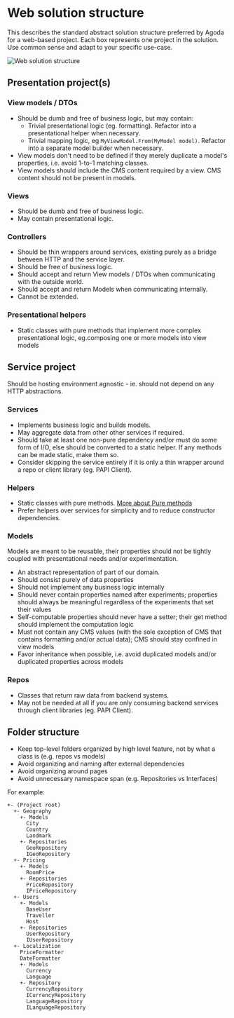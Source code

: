 # Web solution structure

This describes the standard abstract solution structure preferred by Agoda for a web-based project. Each box represents one project in the solution. Use common sense and adapt to your specific use-case.

![Web solution structure](https://drive.google.com/uc?id=1ZobfNezweeamEs_FXFtp2e3xi8hvyb-Y)

## Presentation project(s)

### View models / DTOs

- Should be dumb and free of business logic, but may contain:
    - Trivial presentational logic (eg. formatting). Refactor into a presentational helper when necessary.
    - Trivial mapping logic, eg `MyViewModel.From(MyModel model)`. Refactor into a separate model builder when necessary.
- View models don't need to be defined if they merely duplicate a model's properties, i.e. avoid 1-to-1 matching classes.
- View models should include the CMS content required by a view. CMS content should not be present in models.

### Views

- Should be dumb and free of business logic.
- May contain presentational logic.

### Controllers

- Should be thin wrappers around services, existing purely as a bridge between HTTP and the service layer.
- Should be free of business logic.
- Should accept and return View models / DTOs when communicating with the outside world.
- Should accept and return Models when communicating internally.
- Cannot be extended.

### Presentational helpers

- Static classes with pure methods that implement more complex presentational logic, eg.composing one or more models into view models

## Service project

Should be hosting environment agnostic - ie. should not depend on any HTTP abstractions.

### Services

- Implements business logic and builds models.
- May aggregate data from other other services if required.
- Should take at least one non-pure dependency and/or must do some form of I/O, else should be converted to a static helper. If any methods can be made static, make them so.
- Consider skipping the service entirely if it is only a thin wrapper around a repo or client library (eg. PAPI Client).

### Helpers

- Static classes with pure methods. [More about Pure methods](../service-design/README.md#static-methods)
- Prefer helpers over services for simplicity and to reduce constructor dependencies.

### Models

Models are meant to be reusable, their properties should not be tightly coupled with presentational needs and/or experimentation.

- An abstract representation of part of our domain.
- Should consist purely of data properties
- Should not implement any business logic internally
- Should never contain properties named after experiments; properties should always be meaningful regardless of the experiments that set their values
- Self-computable properties should never have a setter; their get method should implement the computation logic
- Must not contain any CMS values (with the sole exception of CMS that contains formatting and/or actual data); CMS should stay confined in view models
- Favor inheritance when possible, i.e. avoid duplicated models and/or duplicated properties across models

### Repos

- Classes that return raw data from backend systems.
- May not be needed at all if you are only consuming backend services through client libraries (eg. PAPI Client).

## Folder structure

- Keep top-level folders organized by high level feature, not by what a class is (e.g. repos vs models)
- Avoid organizing and naming after external dependencies
- Avoid organizing around pages
- Avoid unnecessary namespace span (e.g. Repositories vs Interfaces)

For example:

```
+- (Project root)
  +- Geography
    +- Models
      City
      Country
      Landmark
    +- Repositories
      GeoRepository
      IGeoRepository
  +- Pricing
    +- Models
      RoomPrice
    +- Repositories
      PriceRepository
      IPriceRepository
  +- Users
    +- Models
      BaseUser
      Traveller
      Host
    +- Repositories
      UserRepository
      IUserRepository
  +- Localization
    PriceFormatter
    DateFormatter
    +- Models
      Currency
      Language
    +- Repository
      CurrencyRepository
      ICurrencyRepository
      LanguageRepository
      ILanguageRepository
```
